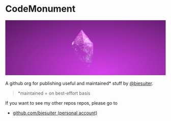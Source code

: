 # CodeMonument 

![](./assets/banner.jpg)

A github org for publishing useful and maintained\* stuff by [@bjesuiter](https://github.com/bjesuiter). 

> \*maintained = on best-effort basis

If you want to see my other repos repos, please go to 

- [github.com/bjesuiter (personal account)](https://github.com/bjesuiter)

